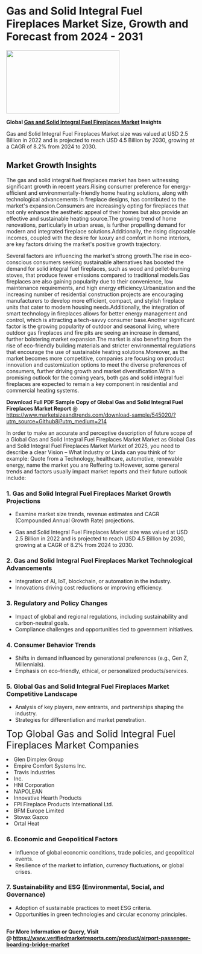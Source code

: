 <H1>Gas and Solid Integral Fuel Fireplaces Market Size, Growth and Forecast from 2024 - 2031</H1><img class="aligncenter size-medium wp-image-584254" src="https://thirdeyenews.in/wp-content/uploads/2024/09/Global-Market-Research-300x168.jpeg" alt="" width="300" height="168" /><p><strong>Global&nbsp;<a href="https://www.marketsizeandtrends.com/download-sample/545020/?utm_source=Github8j?utm_medium=214">Gas and Solid Integral Fuel Fireplaces Market</a> Insights</strong></p><p>Gas and Solid Integral Fuel Fireplaces Market size was valued at USD 2.5 Billion in 2022 and is projected to reach USD 4.5 Billion by 2030, growing at a CAGR of 8.2% from 2024 to 2030.</p><p><h2>Market Growth Insights</h2> <p>The gas and solid integral fuel fireplaces market has been witnessing significant growth in recent years.Rising consumer preference for energy-efficient and environmentally-friendly home heating solutions, along with technological advancements in fireplace designs, has contributed to the market's expansion.Consumers are increasingly opting for fireplaces that not only enhance the aesthetic appeal of their homes but also provide an effective and sustainable heating source.The growing trend of home renovations, particularly in urban areas, is further propelling demand for modern and integrated fireplace solutions.Additionally, the rising disposable incomes, coupled with the desire for luxury and comfort in home interiors, are key factors driving the market's positive growth trajectory.</p> <p>Several factors are influencing the market's strong growth.The rise in eco-conscious consumers seeking sustainable alternatives has boosted the demand for solid integral fuel fireplaces, such as wood and pellet-burning stoves, that produce fewer emissions compared to traditional models.Gas fireplaces are also gaining popularity due to their convenience, low maintenance requirements, and high energy efficiency.Urbanization and the increasing number of residential construction projects are encouraging manufacturers to develop more efficient, compact, and stylish fireplace units that cater to modern housing needs.Additionally, the integration of smart technology in fireplaces allows for better energy management and control, which is attracting a tech-savvy consumer base.Another significant factor is the growing popularity of outdoor and seasonal living, where outdoor gas fireplaces and fire pits are seeing an increase in demand, further bolstering market expansion.The market is also benefiting from the rise of eco-friendly building materials and stricter environmental regulations that encourage the use of sustainable heating solutions.Moreover, as the market becomes more competitive, companies are focusing on product innovation and customization options to meet the diverse preferences of consumers, further driving growth and market diversification.With a promising outlook for the coming years, both gas and solid integral fuel fireplaces are expected to remain a key component in residential and commercial heating systems.</p> <p><span class=""><strong>Download Full PDF Sample Copy of Global Gas and Solid Integral Fuel Fireplaces Market Report</strong> @ <a href="https://www.marketsizeandtrends.com/download-sample/545020/?utm_source=Github8j?utm_medium=214" target="_blank">https://www.marketsizeandtrends.com/download-sample/545020/?utm_source=Github8j?utm_medium=214</a></span></p><p>In order to make an accurate and perceptive description of future scope of a Global&nbsp;Gas and Solid Integral Fuel Fireplaces Market Market as Global&nbsp;Gas and Solid Integral Fuel Fireplaces Market Market of 2025, you need to describe a clear Vision &ndash; What Industry or Linda can you think of for example: Quote from a Technology, healthcare, automotive, renewable energy, name the market you are Reffering to.However, some general trends and factors usually impact market reports and their future outlook include:</p><h3>1.&nbsp;<strong>Gas and Solid Integral Fuel Fireplaces Market Growth Projections</strong></h3><ul><li>Examine market size trends, revenue estimates and CAGR (Compounded Annual Growth Rate) projections.</li><li><p>Gas and Solid Integral Fuel Fireplaces Market size was valued at USD 2.5 Billion in 2022 and is projected to reach USD 4.5 Billion by 2030, growing at a CAGR of 8.2% from 2024 to 2030.</p></li></ul><h3>2.&nbsp;<strong>Gas and Solid Integral Fuel Fireplaces Market Technological Advancements</strong></h3><ul><li>Integration of AI, IoT, blockchain, or automation in the industry.</li><li>Innovations driving cost reductions or improving efficiency.</li></ul><h3>3.&nbsp;<strong>Regulatory and Policy Changes</strong></h3><ul><li>Impact of global and regional regulations, including sustainability and carbon-neutral goals.</li><li>Compliance challenges and opportunities tied to government initiatives.</li></ul><h3>4.&nbsp;<strong>Consumer Behavior Trends</strong></h3><ul><li>Shifts in demand influenced by generational preferences (e.g., Gen Z, Millennials).</li><li>Emphasis on eco-friendly, ethical, or personalized products/services.</li></ul><h3>5.&nbsp;<strong>Global Gas and Solid Integral Fuel Fireplaces Market Competitive Landscape</strong></h3><ul><li>Analysis of key players, new entrants, and partnerships shaping the industry.</li><li>Strategies for differentiation and market penetration.</li></ul><p data-pm-slice="1 1 []"><span style="color: inherit; font-family: inherit; font-size: 25px;">Top Global Gas and Solid Integral Fuel Fireplaces Market Companies</span></p><div class="" data-test-id=""><p><li>Glen Dimplex Group</li><li> Empire Comfort Systems Inc.</li><li> Travis Industries</li><li> Inc.</li><li> HNI Corporation</li><li> NAPOLEAN</li><li> Innovative Hearth Products</li><li> FPI Fireplace Products International Ltd.</li><li> BFM Europe Limited</li><li> Stovax Gazco</li><li> Ortal Heat</li></p></div><h3>6.&nbsp;<strong>Economic and Geopolitical Factors</strong></h3><ul><li>Influence of global economic conditions, trade policies, and geopolitical events.</li><li>Resilience of the market to inflation, currency fluctuations, or global crises.</li></ul><h3>7.&nbsp;<strong>Sustainability and ESG (Environmental, Social, and Governance)</strong></h3><ul><li>Adoption of sustainable practices to meet ESG criteria.</li><li>Opportunities in green technologies and circular economy principles.</li></ul><h2><strong style="font-size: 14px;">For More Information or Query, Visit @&nbsp;</strong><a style="background-color: #ffffff; font-size: 14px;" href="https://www.marketsizeandtrends.com/report/gas-and-solid-integral-fuel-fireplaces-market/" target="_blank">https://www.verifiedmarketreports.com/product/airport-passenger-boarding-bridge-market</a></h2>
